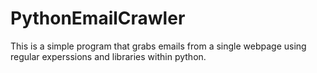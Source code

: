 # PythonEmailCrawler

This is a simple program that grabs emails from a single webpage using regular experssions and libraries within python. 
